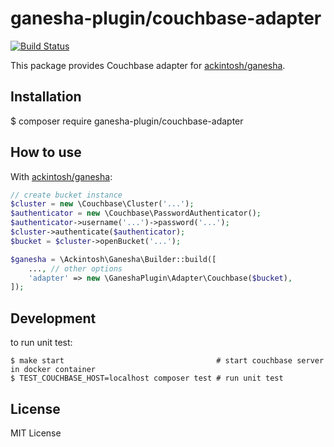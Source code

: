 # ganesha-plugin/couchbase-adapter

[![Build Status](https://travis-ci.org/xKerman/ganesha-couchbase-adapter.svg?branch=master)](https://travis-ci.org/xKerman/ganesha-couchbase-adapter)

This package provides Couchbase adapter for [ackintosh/ganesha](https://packagist.org/packages/ackintosh/ganesha).


## Installation

$ composer require ganesha-plugin/couchbase-adapter


## How to use

With [ackintosh/ganesha](https://packagist.org/packages/ackintosh/ganesha):

```php
// create bucket instance
$cluster = new \Couchbase\Cluster('...');
$authenticator = new \Couchbase\PasswordAuthenticator();
$authenticator->username('...')->password('...');
$cluster->authenticate($authenticator);
$bucket = $cluster->openBucket('...');

$ganesha = \Ackintosh\Ganesha\Builder::build([
    ..., // other options
    'adapter' => new \GaneshaPlugin\Adapter\Couchbase($bucket),
]);
```

## Development

to run unit test:

```
$ make start                                  # start couchbase server in docker container
$ TEST_COUCHBASE_HOST=localhost composer test # run unit test
```

## License

MIT License
